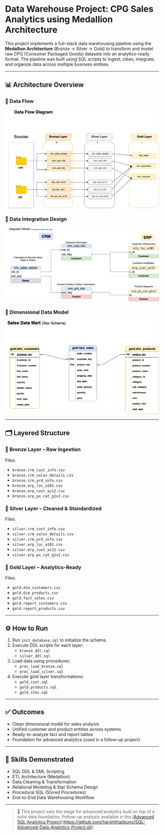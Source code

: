 # Data Warehouse Project: CPG Sales Analytics using Medallion Architecture

This project implements a full-stack data warehousing pipeline using the **Medallion Architecture** (Bronze → Silver → Gold) to transform and model raw CPG (Consumer Packaged Goods) datasets into an analytics-ready format. The pipeline was built using SQL scripts to ingest, clean, integrate, and organize data across multiple business entities.

---


## 📊 Architecture Overview

### 🔁 Data Flow
![Data Flow](docs/Data_Flow.png)

### 🔗 Data Integration Design
![Data Integration](docs/Data_Integration.png)

### 🧱 Dimensional Data Model
![Data Model](docs/Data_Model.png)


---

## 🗂️ Layered Structure

### 🔸 Bronze Layer – Raw Ingestion
Files:
- `bronze.crm_cust_info.csv`
- `bronze.crm_sales_details.csv`
- `bronze.crm_prd_info.csv`
- `bronze.erp_loc_a101.csv`
- `bronze.erp_cust_az12.csv`
- `bronze.erp_px_cat_g1v2.csv`

### 🔹 Silver Layer – Cleaned & Standardized
Files:
- `silver.crm_cust_info.csv`
- `silver.crm_sales_details.csv`
- `silver.crm_prd_info.csv`
- `silver.erp_loc_a101.csv`
- `silver.erp_cust_az12.csv`
- `silver.erp_px_cat_g1v2.csv`

### 🏅 Gold Layer – Analytics-Ready
Files:
- `gold.dim_customers.csv`
- `gold.dim_products.csv`
- `gold.fact_sales.csv`
- `gold.report_customers.csv`
- `gold.report_products.csv`

---

## ⚙️ How to Run

1. Run `init_database.sql` to initialize the schema.
2. Execute DDL scripts for each layer:
   - `bronze_ddl.sql`
   - `silver_ddl.sql`
3. Load data using procedures:
   - `proc_load_bronze.sql`
   - `proc_load_silver.sql`
4. Execute gold layer transformations:
   - `gold_cust.sql`
   - `gold_products.sql`
   - `gold_sles.sql`

---

## ✅ Outcomes

- Clean dimensional model for sales analysis
- Unified customer and product entities across systems
- Ready-to-analyze fact and report tables
- Foundation for advanced analytics (used in a follow-up project)

---

## 🧠 Skills Demonstrated

- SQL DDL & DML Scripting
- ETL Architecture (Medallion)
- Data Cleaning & Transformation
- Relational Modeling & Star Schema Design
- Procedural SQL (Stored Procedures)
- End-to-End Data Warehousing Workflow

---

> 🚀 This project sets the stage for advanced analytics built on top of a solid data foundation. Follow-up analysis available in the [[Advanced SQL Analytics Project](#)](https://github.com/harshithadsuno/SQL-Advanced-Data-Analytics-Project.git).

